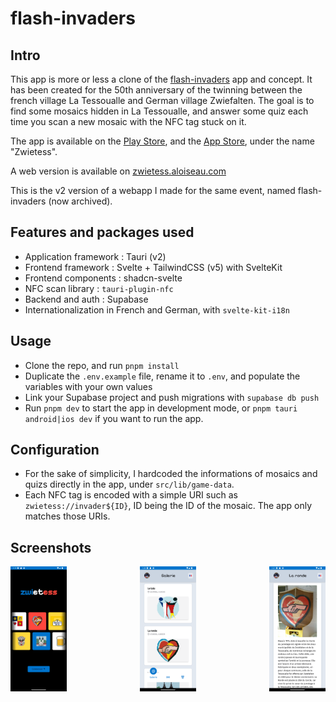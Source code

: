 # flash-invaders

## Intro

This app is more or less a clone of the [flash-invaders](https://space-invaders.com/flashinvaders/) app and concept. It has been created for the 50th anniversary of the twinning between the french village La Tessoualle and German village Zwiefalten.
The goal is to find some mosaics hidden in La Tessoualle, and answer some quiz each time you scan a new mosaic with the NFC tag stuck on it.

The app is available on the [Play Store](https://play.google.com/store/apps/details?id=com.flashinvader.zwietess), and the [App Store](https://apps.apple.com/app/id6633194940), under the name "Zwietess".

A web version is available on [zwietess.aloiseau.com](https://zwietess.aloiseau.com)

This is the v2 version of a webapp I made for the same event, named flash-invaders (now archived).

## Features and packages used

- Application framework : Tauri (v2)
- Frontend framework : Svelte + TailwindCSS (v5) with SvelteKit
- Frontend components : shadcn-svelte
- NFC scan library : `tauri-plugin-nfc`
- Backend and auth : Supabase
- Internationalization in French and German, with `svelte-kit-i18n`

## Usage

- Clone the repo, and run `pnpm install`
- Duplicate the `.env.example` file, rename it to `.env`, and populate the variables with your own values
- Link your Supabase project and push migrations with `supabase db push`
- Run `pnpm dev` to start the app in development mode, or `pnpm tauri android|ios dev` if you want to run the app.

## Configuration

- For the sake of simplicity, I hardcoded the informations of mosaics and quizs directly in the app, under `src/lib/game-data`.
- Each NFC tag is encoded with a simple URI such as `zwietess://invader${ID}`, ID being the ID of the mosaic. The app only matches those URIs.

## Screenshots

<div style="display: flex; justify-content: space-between; align-items: center;">
    <img src="https://raw.githubusercontent.com/IT-ess/flash-invaders-v2/main/static/readme/readme1.png" alt="Homepage" style="height: 200px; width: auto;">
    <img src="https://raw.githubusercontent.com/IT-ess/flash-invaders-v2/main/static/readme/readme2.png" alt="Gallery" style="height: 200px; width: auto;">
    <img src="https://raw.githubusercontent.com/IT-ess/flash-invaders-v2/main/static/readme/readme3.png" alt="Invader details" style="height: 200px; width: auto;">
</div>
